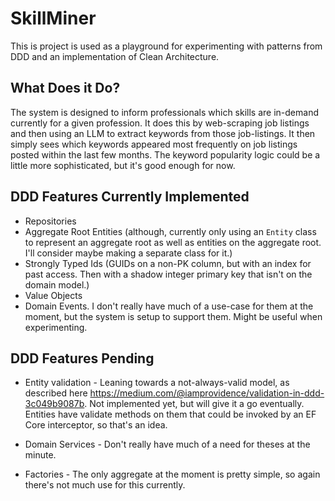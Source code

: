 # SkillMiner

This is project is used as a playground for experimenting with patterns from DDD and an implementation of Clean Architecture.

## What Does it Do?

The system is designed to inform professionals which skills are in-demand currently for a given profession. It does this by web-scraping job listings and then using an LLM to extract keywords from those job-listings. It then simply sees which keywords appeared most frequently on job listings posted within the last few months. The keyword popularity logic could be a little more sophisticated, but it's good enough for now.

## DDD Features Currently Implemented

- Repositories
- Aggregate Root Entities (although, currently only using an `Entity` class to represent an aggregate root as well as entities on the aggregate root. I'll consider maybe making a separate class for it.)
- Strongly Typed Ids (GUIDs on a non-PK column, but with an index for past access. Then with a shadow integer primary key that isn't on the domain model.)
- Value Objects
- Domain Events. I don't really have much of a use-case for them at the moment, but the system is setup to support them. Might be useful when experimenting.

## DDD Features Pending

- Entity validation - Leaning towards a not-always-valid model, as described here https://medium.com/@iamprovidence/validation-in-ddd-3c049b9087b. Not implemented yet, but will give it a go eventually. Entities have validate methods on them that could be invoked by an EF Core interceptor, so that's an idea.

- Domain Services - Don't really have much of a need for theses at the minute.

- Factories - The only aggregate at the moment is pretty simple, so again there's not much use for this currently.
